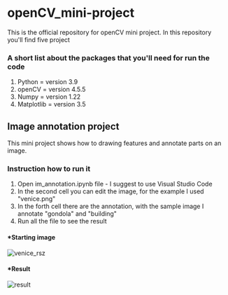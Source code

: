 # openCV_mini-project
 This is the official repository for openCV mini project. In this repository you'll find five project
 
### A short list about the packages that you'll need for run the code
1. Python = version 3.9
2. openCV = version 4.5.5
3. Numpy = version 1.22
4. Matplotlib = version 3.5

## Image annotation project
This mini project shows how to drawing features and annotate parts on an image.

### Instruction how to run it

1. Open im_annotation.ipynb file - I suggest to use Visual Studio Code
2. In the second cell you can edit the image, for the example I used "venice.png"
3. In the forth cell there are the annotation, with the sample image I annotate "gondola" and "building"
4. Run all the file to see the result

#### *Starting image
![venice_rsz](https://user-images.githubusercontent.com/100673761/172874611-b8747359-26e8-4285-a3a9-d7c10c7d4658.png)

#### *Result
![result](https://user-images.githubusercontent.com/100673761/172873798-879349c5-db33-4803-a8e9-dc8e7c3cf878.png)

